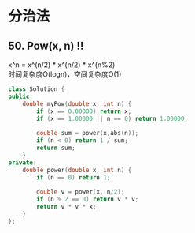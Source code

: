 # 分治法
## 50. Pow(x, n) ‼️
x^n = x^(n/2) * x^(n/2) * x^(n%2) \
时间复杂度O(logn)，空间复杂度O(1)
```cpp
class Solution {
public:
    double myPow(double x, int n) {
        if (x == 0.00000) return x;
        if (x == 1.00000 || n == 0) return 1.00000;
        
        double sum = power(x,abs(n));
        if (n < 0) return 1 / sum;
        return sum;
    }
private:
    double power(double x, int n) {
        if (n == 0) return 1;
        
        double v = power(x, n/2);
        if (n % 2 == 0) return v * v;
        return v * v * x;
    }
};
```
